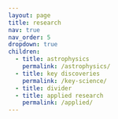 ```yaml
---
layout: page
title: research
nav: true
nav_order: 5
dropdown: true
children:
  - title: astrophysics
    permalink: /astrophysics/
  - title: key discoveries
    permalink: /key-science/
  - title: divider
  - title: applied research
    permalink: /applied/    
---
```

